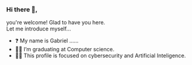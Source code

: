 ### Hi there 👋,
you're welcome! Glad to have you here.
<br>Let me introduce myself...
        
- ❓ My name is Gabriel ......
- 👨‍🎓 I’m graduating at Computer science.
- 🏴‍☠️ This profile is focused on cybersecurity and Artificial Inteligence.


<!--
**h4wk0x01/h4wk0x01** is a ✨ _special_ ✨ repository because its `README.md` (this file) appears on your GitHub profile.

Here are some ideas to get you started:

- 🔭 I’m currently working on ...
- 🌱 I’m currently learning ...
- 👯 I’m looking to collaborate on ...
- 🤔 I’m looking for help with ...
- 💬 Ask me about ...
- 📫 How to reach me: ...
- 😄 Pronouns: ...
- ⚡ Fun fact: ...
-->
